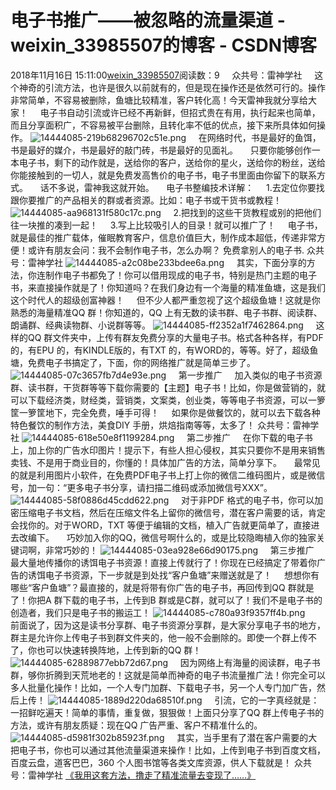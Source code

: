 # 电子书推广——被忽略的流量渠道 - weixin_33985507的博客 - CSDN博客
2018年11月16日 15:11:00[weixin_33985507](https://me.csdn.net/weixin_33985507)阅读数：9
    众共号：雷神学社
    这个神奇的引流方法，也许是很久以前就有的，但是现在操作还是依然可行的。操作非常简单，不容易被删除，鱼塘比较精准，客户转化高！今天雷神我就分享给大家！
    电子书自动引流或许已经不再新鲜，但招式贵在有用，执行起来也简单，而且分享面积广，不容易被平台删除，且转化率不低的优点，接下来所具体如何操作。
![14444085-219b68296702c51e.png](https://upload-images.jianshu.io/upload_images/14444085-219b68296702c51e.png)
    在网络时代，书是最好的鱼饵，书是最好的媒介，书是最好的敲门砖，书是最好的见面礼。
    只要你能够创作一本电子书，剩下的动作就是，送给你的客户，送给你的星火，送给你的粉丝，送给你能接触到的一切人，就是免费发高售价的电子书，电子书里面由你留下的联系方式。
    话不多说，雷神我这就开始。
    电子书整编技术详解：
    1.去定位你要找跟你要推广的产品相关的群或者资源。比如：电子书或干货书或教程！
![14444085-aa968131f580c17c.png](https://upload-images.jianshu.io/upload_images/14444085-aa968131f580c17c.png)
    2.把找到的这些干货教程或别的把他们往一块推的凑到一起！
    3.写上比较吸引人的目录！就可以推广了！
    电子书，就是最佳的推广载体，催眠教育客户，信息价值巨大，制作成本超低，传递非常方便！或许有朋友会问：我不会制作电子书，怎么办啊？ 免费拿别人的电子书. 众共号：雷神学社
![14444085-a2c08be233bdee6a.png](https://upload-images.jianshu.io/upload_images/14444085-a2c08be233bdee6a.png)
    其实，下面分享的方法，你连制作电子书都免了！你可以借用现成的电子书，特别是热门主题的电子书，来直接操作就是了！你知道吗？在我们身边有一个海量的精准鱼塘，这是我们这个时代人的超级创富神器！
    但不少人都严重忽视了这个超级鱼塘！这就是你熟悉的海量精准QQ 群！你知道的，QQ 上有无数的读书群、电子书群、阅读群、朗诵群、经典读物群、小说群等等。
![14444085-ff2352a1f7462864.png](https://upload-images.jianshu.io/upload_images/14444085-ff2352a1f7462864.png)
    这样的QQ 群文件夹中，上传有群友免费分享的大量电子书。格式各种各样，有PDF 的，有EPU 的，有KINDLE版的，有TXT 的，有WORD的，等等。好了，超级鱼塘，免费电子书搞定了，下面，你的网络推广就是简单三步了。
![14444085-07c3657fb7d4e93e.png](https://upload-images.jianshu.io/upload_images/14444085-07c3657fb7d4e93e.png)
    第一步推广
    加入类似的电子书资源群、读书群，干货群等等下载你需要的【主题】电子书！比如，你是做营销的，就可以下载经济类，财经类，营销类，文案类，创业类，等等电子书资源，可以一箩筐一箩筐地下，完全免费，唾手可得！
    如果你是做餐饮的，就可以去下载各种特色餐饮的制作方法，美食DIY 手册，烘焙指南等等，太多了！ 众共号：雷神学社
![14444085-618e50e8f1199284.png](https://upload-images.jianshu.io/upload_images/14444085-618e50e8f1199284.png)
    第二步推广
    在你下载的电子书上，加上你的广告水印图片！提示下，有些人担心侵权，其实只要你不是用来销售卖钱、不是用于商业目的，你懂的！具体加广告的方法，简单分享下。
    最常见的就是利用图片小软件，在免费PDF电子书上打上你的微信二维码图片，或是微信号，加一句：“更多电子书分享，请扫描二维码或添加微信号XXX”。
![14444085-58f0886d45cdd622.png](https://upload-images.jianshu.io/upload_images/14444085-58f0886d45cdd622.png)
    对于非PDF 格式的电子书，你可以加密压缩电子书文档，然后在压缩文件名上留你的微信号，潜在客户需要的话，肯定会找你的。对于WORD，TXT 等便于编辑的文档，植入广告就更简单了，直接进去改编下。
    巧妙加入你的QQ，微信号啊什么的，或是比较隐晦植入你的独家关键词啊，非常巧妙的！
![14444085-03ea928e66d90175.png](https://upload-images.jianshu.io/upload_images/14444085-03ea928e66d90175.png)
    第三步推广
    最大量地传播你的诱饵电子书资源！直接上传就行了！你现在已经搞定了带着你广告的诱饵电子书资源，下一步就是到处找“客户鱼塘”来赠送就是了！
    想想你有哪些“客户鱼塘”？最直接的，就是将带有你广告的电子书，再回传到QQ 群就是了！你把A 群下载的电子书，上传到B 群或是C群，就可以了！我们不是电子书的创造者，我们只是电子书的搬运工！
![14444085-c780a93f9357ff4b.png](https://upload-images.jianshu.io/upload_images/14444085-c780a93f9357ff4b.png)
    前面说了，因为这是读书分享群、电子书资源分享群，是大家分享电子书的地方，群主是允许你上传电子书到群文件夹的，他一般不会删除的。即使一个群上传不了，你也可以快速转换阵地，上传到新的QQ 群！
![14444085-62889877ebb72d67.png](https://upload-images.jianshu.io/upload_images/14444085-62889877ebb72d67.png)
    因为网络上有海量的阅读群，电子书群，够你折腾到天荒地老的！这就是简单而神奇的电子书流量推广法！你完全可以多人批量化操作！比如，一个人专门加群、下载电子书，另一个人专门加广告，然后上传！
![14444085-1889d220da68510f.png](https://upload-images.jianshu.io/upload_images/14444085-1889d220da68510f.png)
    引流，它的一字真经就是：一招鲜吃遍天！简单的事情，重复做，狠狠做！上面只分享了QQ 群上传电子书的方法，或许有朋友质疑：现在QQ 广告严重、客户不精准什么的。
![14444085-d5981f302b85923f.png](https://upload-images.jianshu.io/upload_images/14444085-d5981f302b85923f.png)
    其实，当手里有了潜在客户需要的大把电子书，你也可以通过其他流量渠道来操作！比如，上传到电子书到百度文档，百度云盘，道客巴巴，360 个人图书馆等各类文库资源，供人下载就是！ 众共号：雷神学社
[《我用这套方法，撸走了精准流量去变现了……》](https://www.jianshu.com/p/09ae48b4708e)
